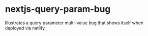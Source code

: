 # nextjs-query-param-bug
Illustrates a query parameter multi-value bug that shows itself when deployed via netlify
